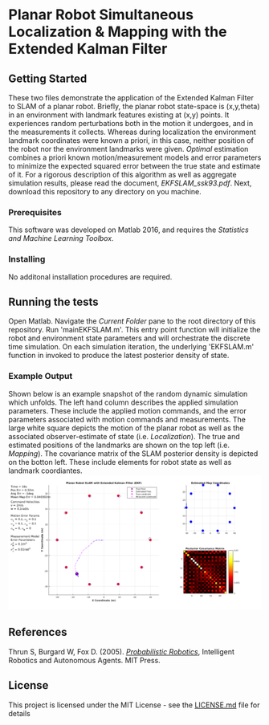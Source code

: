 # Planar Robot Simultaneous Localization & Mapping with the Extended Kalman Filter

## Getting Started
These two files demonstrate the application of the Extended Kalman Filter to SLAM of a planar robot.
Briefly, the planar robot state-space is (x,y,theta) in an environment with landmark features existing at (x,y) points. 
It experiences random perturbations both in the motion it undergoes, and in the measurements it collects.
Whereas during localization the environment landmark coordinates were known a priori, in this case, neither position of the robot nor the environment landmarks were given.
*Optimal* estimation combines a priori known motion/measurement models and error parameters to minimize the expected squared error between the true state and estimate of it.
For a rigorous description of this algorithm as well as aggregate simulation results, please read the document, *EKFSLAM_ssk93.pdf*.
Next, download this repository to any directory on you machine. 

### Prerequisites

This software was developed on Matlab 2016, and requires the *Statistics and Machine Learning Toolbox*.

### Installing
No additonal installation procedures are required.

## Running the tests

Open Matlab. 
Navigate the *Current Folder* pane to the root directory of this repository. 
Run 'mainEKFSLAM.m'.
This entry point function will initialize the robot and environment state parameters and will orchestrate the discrete time simulation.
On each simulation iteration, the underlying 'EKFSLAM.m' function in invoked to produce the latest posterior density of state.

### Example Output
Shown below is an example snapshot of the random dynamic simulation which unfolds.
The left hand column describes the applied simulation parameters. 
These include the applied motion commands, and the error parameters associated with motion commands and measurements.
The large white square depicts the motion of the planar robot as well as the associated observer-estimate of state (i.e. *Localization*).
The true and estimated positions of the landmarks are shown on the top left (i.e. *Mapping*).
The covariance matrix of the SLAM posterior density is depicted on the botton left.
These include elements for robot state as well as landmark coordiantes.
![](./Figures/EKFSLAMSample.png)

## References
Thrun S, Burgard W, Fox D. (2005). [*Probabilistic Robotics*](http://www.probabilistic-robotics.org/), Intelligent Robotics and Autonomous Agents. MIT Press.

## License

This project is licensed under the MIT License - see the [LICENSE.md](LICENSE.md) file for details
